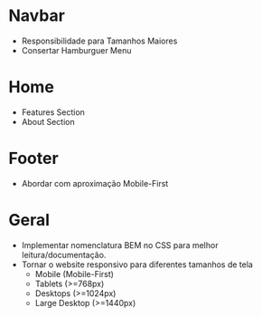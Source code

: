 # Navbar
- Responsibilidade para Tamanhos Maiores
- Consertar Hamburguer Menu

# Home
- Features Section
- About Section

# Footer
- Abordar com aproximação Mobile-First

# Geral
- Implementar nomenclatura BEM no CSS para melhor leitura/documentação.
- Tornar o website responsivo para diferentes tamanhos de tela
    - Mobile (Mobile-First)
    - Tablets (>=768px)
    - Desktops (>=1024px)
    - Large Desktop (>=1440px)
